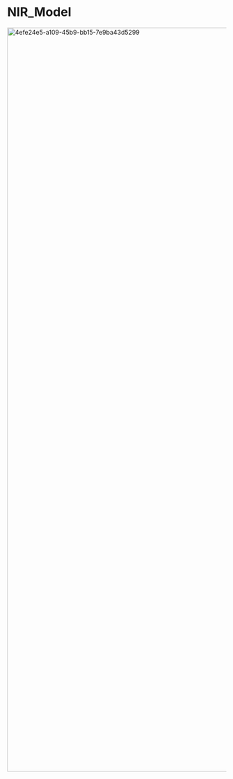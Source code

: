 # NIR_Model
<img width="2928" height="1713" alt="4efe24e5-a109-45b9-bb15-7e9ba43d5299" src="https://github.com/user-attachments/assets/6a689f23-8221-4175-8819-32cf70ed8371" />
